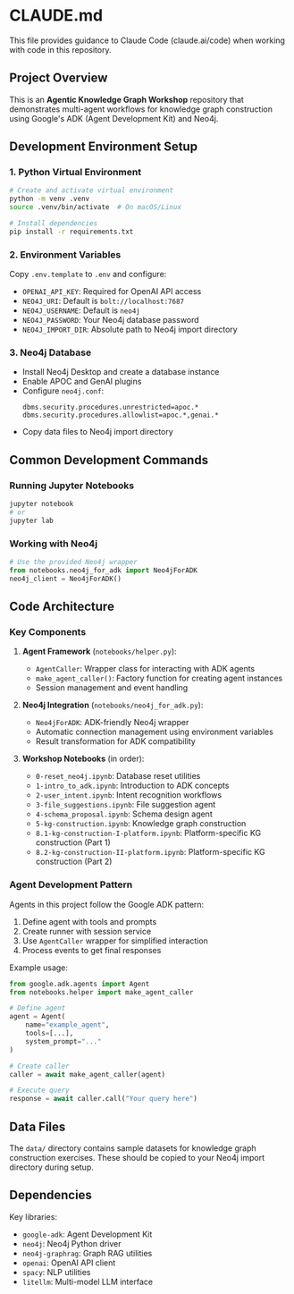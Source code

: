 # CLAUDE.md

This file provides guidance to Claude Code (claude.ai/code) when working with code in this repository.

## Project Overview

This is an **Agentic Knowledge Graph Workshop** repository that demonstrates multi-agent workflows for knowledge graph construction using Google's ADK (Agent Development Kit) and Neo4j.

## Development Environment Setup

### 1. Python Virtual Environment
```bash
# Create and activate virtual environment
python -m venv .venv
source .venv/bin/activate  # On macOS/Linux

# Install dependencies
pip install -r requirements.txt
```

### 2. Environment Variables
Copy `.env.template` to `.env` and configure:
- `OPENAI_API_KEY`: Required for OpenAI API access
- `NEO4J_URI`: Default is `bolt://localhost:7687`
- `NEO4J_USERNAME`: Default is `neo4j`
- `NEO4J_PASSWORD`: Your Neo4j database password
- `NEO4J_IMPORT_DIR`: Absolute path to Neo4j import directory

### 3. Neo4j Database
- Install Neo4j Desktop and create a database instance
- Enable APOC and GenAI plugins
- Configure `neo4j.conf`:
  ```
  dbms.security.procedures.unrestricted=apoc.*
  dbms.security.procedures.allowlist=apoc.*,genai.*
  ```
- Copy data files to Neo4j import directory

## Common Development Commands

### Running Jupyter Notebooks
```bash
jupyter notebook
# or
jupyter lab
```

### Working with Neo4j
```python
# Use the provided Neo4j wrapper
from notebooks.neo4j_for_adk import Neo4jForADK
neo4j_client = Neo4jForADK()
```

## Code Architecture

### Key Components

1. **Agent Framework** (`notebooks/helper.py`):
   - `AgentCaller`: Wrapper class for interacting with ADK agents
   - `make_agent_caller()`: Factory function for creating agent instances
   - Session management and event handling

2. **Neo4j Integration** (`notebooks/neo4j_for_adk.py`):
   - `Neo4jForADK`: ADK-friendly Neo4j wrapper
   - Automatic connection management using environment variables
   - Result transformation for ADK compatibility

3. **Workshop Notebooks** (in order):
   - `0-reset_neo4j.ipynb`: Database reset utilities
   - `1-intro_to_adk.ipynb`: Introduction to ADK concepts
   - `2-user_intent.ipynb`: Intent recognition workflows
   - `3-file_suggestions.ipynb`: File suggestion agent
   - `4-schema_proposal.ipynb`: Schema design agent
   - `5-kg-construction.ipynb`: Knowledge graph construction
   - `8.1-kg-construction-I-platform.ipynb`: Platform-specific KG construction (Part 1)
   - `8.2-kg-construction-II-platform.ipynb`: Platform-specific KG construction (Part 2)

### Agent Development Pattern

Agents in this project follow the Google ADK pattern:
1. Define agent with tools and prompts
2. Create runner with session service
3. Use `AgentCaller` wrapper for simplified interaction
4. Process events to get final responses

Example usage:
```python
from google.adk.agents import Agent
from notebooks.helper import make_agent_caller

# Define agent
agent = Agent(
    name="example_agent",
    tools=[...],
    system_prompt="..."
)

# Create caller
caller = await make_agent_caller(agent)

# Execute query
response = await caller.call("Your query here")
```

## Data Files

The `data/` directory contains sample datasets for knowledge graph construction exercises. These should be copied to your Neo4j import directory during setup.

## Dependencies

Key libraries:
- `google-adk`: Agent Development Kit
- `neo4j`: Neo4j Python driver
- `neo4j-graphrag`: Graph RAG utilities
- `openai`: OpenAI API client
- `spacy`: NLP utilities
- `litellm`: Multi-model LLM interface
